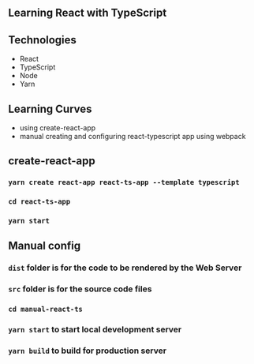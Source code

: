 ## Learning React with TypeScript

## Technologies

- React
- TypeScript
- Node
- Yarn

## Learning Curves
- using create-react-app
- manual creating and configuring react-typescript app using webpack
  
## create-react-app

### `yarn create react-app react-ts-app --template typescript`

### `cd react-ts-app`

### `yarn start`

## Manual config

### `dist` folder is for the code to be rendered by the Web Server

### `src` folder is for the source code files

### `cd manual-react-ts`

### `yarn start` to start local development server

### `yarn build` to build for production server
